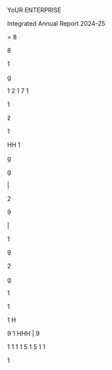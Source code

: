 <!-- image -->

YoUR ENTERPRISE

Integrated Annual Report 2024-25

= 8

8

1

g

1 2 1 7 1

1

ž

1

HH 1

g

g

|

2

9

|

1

9

2

g

1

1

1 H

9 1 HHH | 9

1 1 1 1 5 1 5 1 1

1

<!-- image -->

<!-- image -->

<!-- image -->

<!-- image -->